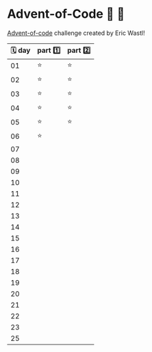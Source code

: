 # Advent-of-Code :christmas_tree: :gift:

[Advent-of-code](https://adventofcode.com/2021/) challenge created by Eric Wastl!

| :spiral_calendar: day| part :one: | part :two: |
|----------------------|------------|------------|
| 01                   | :star:     | :star:     |
| 02                   | :star:     | :star:     |
| 03                   | :star:     | :star:     |
| 04                   | :star:     | :star:     |
| 05                   | :star:     | :star:     |
| 06                   | :star:     |            |
| 07                   |            |            |
| 08                   |            |            |
| 09                   |            |            |
| 10                   |            |            |
| 11                   |            |            |
| 12                   |            |            |
| 13                   |            |            |
| 14                   |            |            |
| 15                   |            |            |
| 16                   |            |            |
| 17                   |            |            |
| 18                   |            |            |
| 19                   |            |            |
| 20                   |            |            |
| 21                   |            |            |
| 22                   |            |            |
| 23                   |            |            || | 24                   |            |            |
| 25                   |            |            |
